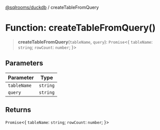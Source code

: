 [@sqlrooms/duckdb](../index.md) / createTableFromQuery

# Function: createTableFromQuery()

> **createTableFromQuery**(`tableName`, `query`): `Promise`\<\{ `tableName`: `string`; `rowCount`: `number`; \}\>

## Parameters

| Parameter | Type |
| ------ | ------ |
| `tableName` | `string` |
| `query` | `string` |

## Returns

`Promise`\<\{ `tableName`: `string`; `rowCount`: `number`; \}\>
